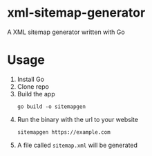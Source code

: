 # xml-sitemap-generator

A XML sitemap generator written with Go

# Usage

1. Install Go
2. Clone repo
3. Build the app
   ```
   go build -o sitemapgen
   ```
4. Run the binary with the url to your website
   ```
   sitemapgen https://example.com
   ```
5. A file called `sitemap.xml` will be generated
